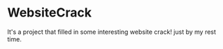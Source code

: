 # WebsiteCrack

It's a project that filled in some interesting website crack! just by my rest time.
